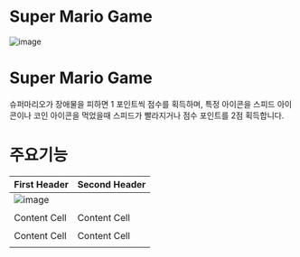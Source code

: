 # Super Mario Game

![image](https://github.com/Hyunjin07/MarioGame/assets/111410288/17cb8dc9-6384-43c6-94d3-180e33d19d75)

# Super Mario Game
슈퍼마리오가 장애물을 피하면 1 포인트씩 점수를 획득하며, 특정 아이콘을 스피드 아이콘이나 코인 아이콘을 먹었을때 스피드가 빨라지거나 점수 포인트를 2점 획득합니다.

# 주요기능
| First Header       | Second Header |
| -----------------  | ------------- |
|    ![image](https://github.com/Hyunjin07/MarioGame/assets/111410288/6810f825-e045-47d9-9a2a-a20aa48c244f)
                |               |
| Content Cell       | Content Cell  |
|                    |               |
| Content Cell       | Content Cell  |
|                    |               |


 
